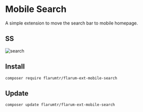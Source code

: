 # Mobile Search

A simple extension to move the search bar to mobile homepage.

## SS
![search](https://i.imgur.com/hPO5nl9.png)

## Install
`composer require flarumtr/flarum-ext-mobile-search`

## Update
`composer update flarumtr/flarum-ext-mobile-search`
